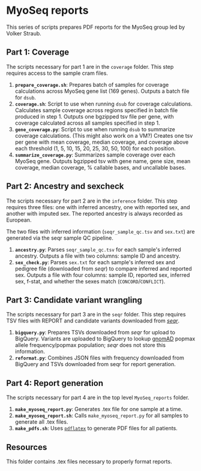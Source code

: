 
# MyoSeq reports

This series of scripts prepares PDF reports for the MyoSeq group led by Volker Straub.


## Part 1: Coverage
The scripts necessary for part 1 are in the `coverage` folder. This step requires access to the sample cram files.

 1. **`prepare_coverage.sh`**: Prepares batch of samples for coverage calculations across MyoSeq gene list (169 genes). Outputs a batch file for `dsub`.
 2. **`coverage.sh`**: Script to use when running `dsub` for coverage calculations. Calculates sample coverage across regions specified in batch file produced in step 1. Outputs one bgzipped tsv file per gene, with coverage calculated across all samples specified in step 1.
 3. **`gene_coverage.py`**: Script to use when running `dsub` to summarize coverage calculations. (This might also work on a VM?) Creates one tsv per gene with mean coverage, median coverage, and coverage above each threshold (1, 5, 10, 15, 20, 25, 30, 50, 100) for each position.
 4. **`summarize_coverage.py`**: Summarizes sample coverage over each MyoSeq gene. Outputs bgzipped tsv with gene name, gene size, mean coverage, median coverage, % callable bases, and uncallable bases.

## Part 2: Ancestry and sexcheck
The scripts necessary for part 2 are in the `inference` folder. This step requires three files: one with inferred ancestry, one with reported sex, and another with imputed sex. The reported ancestry is always recorded as European.

The two files with inferred information (`seqr_sample_qc.tsv` and `sex.txt`) are generated via the seqr sample QC pipeline. 

 1. **`ancestry.py`**: Parses `seqr_sample_qc.tsv` for each sample's inferred ancestry. Outputs a file with two columns: sample ID and ancestry.
 2. **`sex_check.py`**: Parses `sex.txt` for each sample's inferred sex and pedigree file (downloaded from *seqr*) to compare inferred and reported sex. Outputs a file with four columns: sample ID, reported sex, inferred sex, f-stat, and whether the sexes match (`CONCORD`/`CONFLICT`).

## Part 3: Candidate variant wrangling
The scripts necessary for part 3 are in the `seqr` folder. This step requires TSV files with REPORT and candidate variants downloaded from [_seqr_]([https://seqr.broadinstitute.org/dashboard](https://seqr.broadinstitute.org/dashboard)).

1. **`bigquery.py`**: Prepares TSVs downloaded from _seqr_ for upload to BigQuery. Variants are uploaded to BigQuery to lookup [gnomAD]([http://gnomad.broadinstitute.org](http://gnomad.broadinstitute.org/)) popmax allele frequency/popmax population; _seqr_ does not store this information.
2. **`reformat.py`**: Combines JSON files with frequency downloaded from BigQuery and TSVs downloaded from seqr for report generation.

## Part 4: Report generation
The scripts necessary for part 4 are in the top level `MyoSeq_reports` folder. 

1. **`make_myoseq_report.py`**: Generates .tex file for one sample at a time.
2. **`make_myoseq_report.sh`**: Calls `make_myoseq_report.py` for all samples to generate all .tex files.
3. **`make_pdfs.sh`**: Uses [`pdflatex`]([https://www.tug.org/applications/pdftex/](https://www.tug.org/applications/pdftex/)) to generate PDF files for all patients.

## Resources
This folder contains .tex files necessary to properly format reports.

